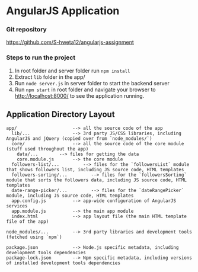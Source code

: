 # AngularJS Application

### Git repository
https://github.com/S-hweta12/angularjs-assignment

### Steps to run the project

1. In root folder and server folder run `npm install`
2. Extract `lib` folder in the app/ 
3. Run `node server.js` in server folder to start the backend server
4. Run `npm start` in root folder and navigate your browser to [http://localhost:8000/](http://localhost:8000/) to see the application running.

## Application Directory Layout

```
app/                     --> all the source code of the app
  lib/...                --> 3rd party JS/CSS libraries, including AngularJS and jQuery (copied over from `node_modules/`)
  core/                  --> all the source code of the core module (stuff used throughout the app)
    data/...        --> files for getting the data
    core.module.js       --> the core module
  followers-list/...         --> files for the `followersList` module that shows followers list, including JS source code, HTML templates
  followers-sorting/...         --> files for the `followersSorting` module that sorts the followers data, including JS source code, HTML templates
  date-range-picker/...         --> files for the `dateRangePicker` module, including JS source code, HTML templates
  app.config.js          --> app-wide configuration of AngularJS services
  app.module.js          --> the main app module
  index.html             --> app layout file (the main HTML template file of the app)

node_modules/...         --> 3rd party libraries and development tools (fetched using `npm`)

package.json             --> Node.js specific metadata, including development tools dependencies
package-lock.json        --> Npm specific metadata, including versions of installed development tools dependencies
```